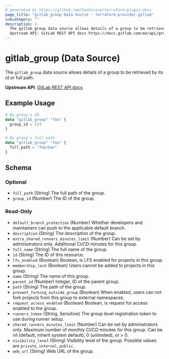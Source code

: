 ```yaml
---
# generated by https://github.com/hashicorp/terraform-plugin-docs
page_title: "gitlab_group Data Source - terraform-provider-gitlab"
subcategory: ""
description: |-
  The gitlab_group data source allows details of a group to be retrieved by its id or full path.
  Upstream API: GitLab REST API docs https://docs.gitlab.com/ee/api/groups.html#details-of-a-group
---
```


# gitlab_group (Data Source)

The `gitlab_group` data source allows details of a group to be retrieved by its id or full path.

**Upstream API**: [GitLab REST API docs](https://docs.gitlab.com/ee/api/groups.html#details-of-a-group)

## Example Usage

```terraform
# By group's ID
data "gitlab_group" "foo" {
  group_id = 123
}

# By group's full path
data "gitlab_group" "foo" {
  full_path = "foo/bar"
}
```

<!-- schema generated by tfplugindocs -->
## Schema

### Optional

- `full_path` (String) The full path of the group.
- `group_id` (Number) The ID of the group.

### Read-Only

- `default_branch_protection` (Number) Whether developers and maintainers can push to the applicable default branch.
- `description` (String) The description of the group.
- `extra_shared_runners_minutes_limit` (Number) Can be set by administrators only. Additional CI/CD minutes for this group.
- `full_name` (String) The full name of the group.
- `id` (String) The ID of this resource.
- `lfs_enabled` (Boolean) Boolean, is LFS enabled for projects in this group.
- `membership_lock` (Boolean) Users cannot be added to projects in this group.
- `name` (String) The name of this group.
- `parent_id` (Number) Integer, ID of the parent group.
- `path` (String) The path of the group.
- `prevent_forking_outside_group` (Boolean) When enabled, users can not fork projects from this group to external namespaces.
- `request_access_enabled` (Boolean) Boolean, is request for access enabled to the group.
- `runners_token` (String, Sensitive) The group level registration token to use during runner setup.
- `shared_runners_minutes_limit` (Number) Can be set by administrators only. Maximum number of monthly CI/CD minutes for this group. Can be nil (default; inherit system default), 0 (unlimited), or > 0.
- `visibility_level` (String) Visibility level of the group. Possible values are `private`, `internal`, `public`.
- `web_url` (String) Web URL of the group.


